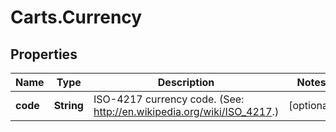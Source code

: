 # Carts.Currency

## Properties
Name | Type | Description | Notes
------------ | ------------- | ------------- | -------------
**code** | **String** | ISO-4217 currency code. (See: http://en.wikipedia.org/wiki/ISO_4217.) | [optional] 

